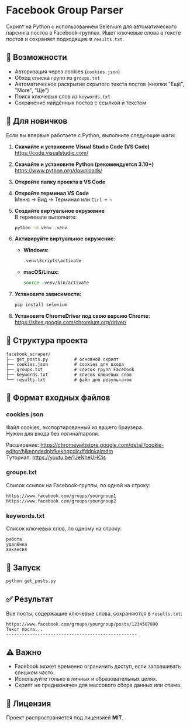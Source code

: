 # Facebook Group Parser

Скрипт на Python с использованием Selenium для автоматического парсинга постов в Facebook-группах. Ищет ключевые слова в тексте постов и сохраняет подходящие в `results.txt`.

## 📌 Возможности

- Авторизация через cookies (`cookies.json`)
- Обход списка групп из `groups.txt`
- Автоматическое раскрытие скрытого текста постов (кнопки "Ещё", "More", "Ще")
- Поиск ключевых слов из `keywords.txt`
- Сохранение найденных постов с ссылкой и текстом

## 🧰 Для новичков

Если вы впервые работаете с Python, выполните следующие шаги:

1. **Скачайте и установите Visual Studio Code (VS Code)**  
   https://code.visualstudio.com/

2. **Скачайте и установите Python (рекомендуется 3.10+)**  
   https://www.python.org/downloads/

3. **Откройте папку проекта в VS Code**

4. **Откройте терминал VS Code**  
   Меню → Вид → Терминал или `Ctrl + ~`

5. **Создайте виртуальное окружение**  
   В терминале выполните:

   ```bash
   python -m venv .venv
   ```

6. **Активируйте виртуальное окружение**:

   - **Windows:**

     ```bash
     .venv\Scripts\activate
     ```

   - **macOS/Linux:**

     ```bash
     source .venv/bin/activate
     ```

7. **Установите зависимости:**

   ```bash
   pip install selenium
   ```

8. **Установите ChromeDriver под свою версию Chrome:**  
   https://sites.google.com/chromium.org/driver/

## 📁 Структура проекта

```
facebook_scraper/
├── get_posts.py          # основной скрипт
├── cookies.json          # cookies для входа
├── groups.txt            # список групп Facebook
├── keywords.txt          # список ключевых слов
└── results.txt           # файл для результатов
```

## 📂 Формат входных файлов

### cookies.json

Файл cookies, экспортированный из вашего браузера.  
Нужен для входа без логина/пароля.

Расширение: https://chromewebstore.google.com/detail/cookie-editor/hlkenndednhfkekhgcdicdfddnkalmdm  
Туториал: https://youtu.be/1JeNheUHCis

### groups.txt

Список ссылок на Facebook-группы, по одной на строку:

```
https://www.facebook.com/groups/yourgroup1
https://www.facebook.com/groups/yourgroup2
```

### keywords.txt

Список ключевых слов, по одному на строку:

```
работа
удалёнка
вакансия
```

## 🚀 Запуск

```bash
python get_posts.py
```

## ✅ Результат

Все посты, содержащие ключевые слова, сохраняются в `results.txt`:

```
https://www.facebook.com/groups/yourgroup/posts/1234567890
Текст поста...
--------------------------------------------------
```

## ⚠️ Важно

- Facebook может временно ограничить доступ, если запрашивать слишком часто.
- Используйте только в личных и образовательных целях.
- Скрипт не предназначен для массового сбора данных или спама.

## 📄 Лицензия

Проект распространяется под лицензией **MIT**.


